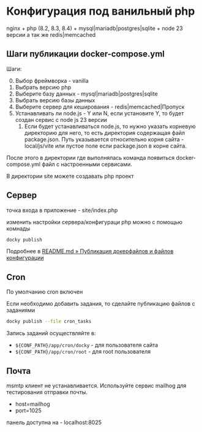 # Конфигурация под ванильный php

nginx + php (8.2, 8.3, 8.4) + mysql|mariadb|postgres|sqlite + node 23 версии
а так же redis|memcached

## Шаги публикации docker-compose.yml

Шаги:

0. Выбор фреймворка - vanilla
1. Выбрать версию php
2. Выберите базу данных - mysql|mariadb|postgres|sqlite
3. Выбрать версию базы данных
4. Выберите сервер для кеширования - redis|memcached|Пропуск
5. Устанавливать ли node.js - Y или N, если установите Y, то будет создан сервис с node js 23 версии
    1. Если будет устанавливаться node.js, то нужно указать корневую директорию для него, то есть директория содержащая файл package.json. Путь указывается относительно корня сайта - local/js/vite или пустое поле если package.json в корне сайта.

После этого в директории где выполнялась команда появиться docker-compose.yml файл с настроенными сервисами.

В директории site можете создавать php проект

## Сервер

точка входа в приложение - site/index.php

изменить настройки сервера/конфигураци php можно с помощью комнады 

```bash
docky publish
```

Подробнее в [README.md » Публикация докерфайлов и файлов конфигурации](../README.md#публикация-докерфайлов-и-файлов-конфигурации)

## Cron

По умолчанию cron включен

Если необходимо добавить задания, то сделайте публикацию файлов с заданиями

```bash
docky publish --file cron_tasks
```

Запись заданий осуществляйте в:
- `${CONF_PATH}/app/cron/docky` - для пользователя сайта
- `${CONF_PATH}/app/cron/root` - для root пользователя

## Почта

msmtp клиент не устанавливается.
Используйте сервис mailhog для тестирования отправки почты.

- host=mailhog
- port=1025

панель доступна на - localhost:8025